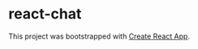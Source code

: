 # react-chat

This project was bootstrapped with [Create React App](https://github.com/facebookincubator/create-react-app).